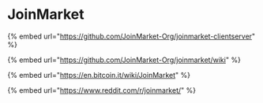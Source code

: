 # JoinMarket

{% embed url="https://github.com/JoinMarket-Org/joinmarket-clientserver" %}

{% embed url="https://github.com/JoinMarket-Org/joinmarket/wiki" %}

{% embed url="https://en.bitcoin.it/wiki/JoinMarket" %}

{% embed url="https://www.reddit.com/r/joinmarket/" %}



